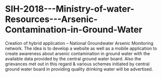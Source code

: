 # SIH-2018---Ministry-of-water-Resources---Arsenic-Contamination-in-Ground-Water
Creation of hybrid application – National Groundwater Arsenic Monitoring network.
The idea is to develop a website as well as a mobile application to create awareness about arsenic contamination in ground water with the available data provided by the central ground water board. Also the grievances met out in this regard & various schemes initiated by central ground water board in providing quality drinking water will be advertised.
